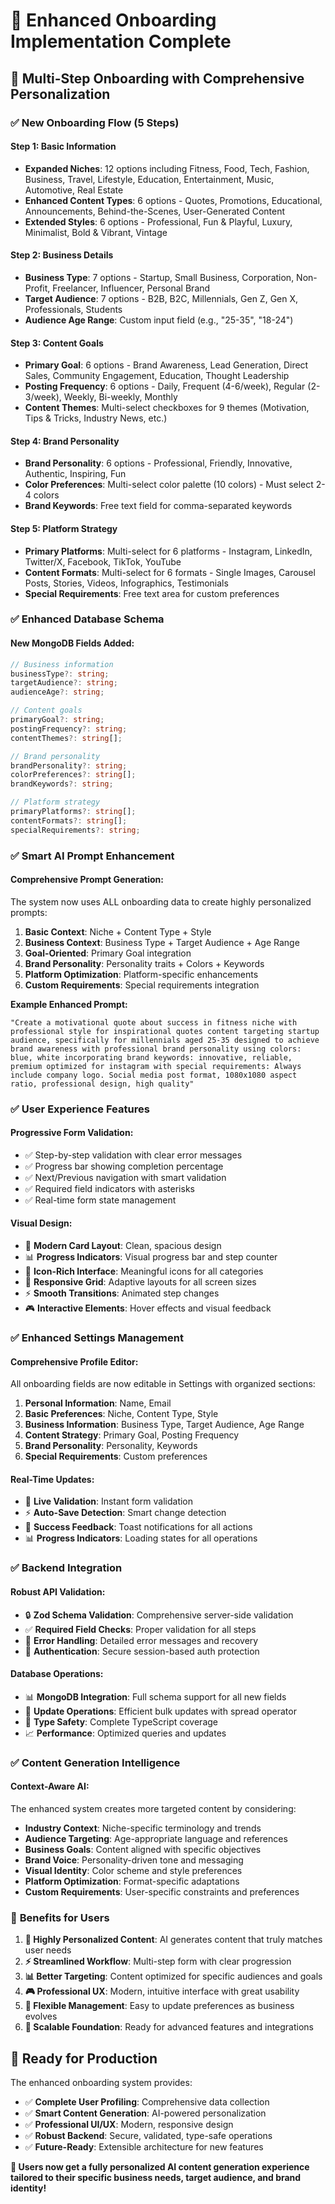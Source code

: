 # 🎯 Enhanced Onboarding Implementation Complete

## 🚀 **Multi-Step Onboarding with Comprehensive Personalization**

### ✅ **New Onboarding Flow (5 Steps)**

#### **Step 1: Basic Information**
- **Expanded Niches**: 12 options including Fitness, Food, Tech, Fashion, Business, Travel, Lifestyle, Education, Entertainment, Music, Automotive, Real Estate
- **Enhanced Content Types**: 6 options - Quotes, Promotions, Educational, Announcements, Behind-the-Scenes, User-Generated Content
- **Extended Styles**: 6 options - Professional, Fun & Playful, Luxury, Minimalist, Bold & Vibrant, Vintage

#### **Step 2: Business Details**
- **Business Type**: 7 options - Startup, Small Business, Corporation, Non-Profit, Freelancer, Influencer, Personal Brand
- **Target Audience**: 7 options - B2B, B2C, Millennials, Gen Z, Gen X, Professionals, Students
- **Audience Age Range**: Custom input field (e.g., "25-35", "18-24")

#### **Step 3: Content Goals**
- **Primary Goal**: 6 options - Brand Awareness, Lead Generation, Direct Sales, Community Engagement, Education, Thought Leadership
- **Posting Frequency**: 6 options - Daily, Frequent (4-6/week), Regular (2-3/week), Weekly, Bi-weekly, Monthly
- **Content Themes**: Multi-select checkboxes for 9 themes (Motivation, Tips & Tricks, Industry News, etc.)

#### **Step 4: Brand Personality**
- **Brand Personality**: 6 options - Professional, Friendly, Innovative, Authentic, Inspiring, Fun
- **Color Preferences**: Multi-select color palette (10 colors) - Must select 2-4 colors
- **Brand Keywords**: Free text field for comma-separated keywords

#### **Step 5: Platform Strategy**
- **Primary Platforms**: Multi-select for 6 platforms - Instagram, LinkedIn, Twitter/X, Facebook, TikTok, YouTube
- **Content Formats**: Multi-select for 6 formats - Single Images, Carousel Posts, Stories, Videos, Infographics, Testimonials
- **Special Requirements**: Free text area for custom preferences

### ✅ **Enhanced Database Schema**

#### **New MongoDB Fields Added:**
```typescript
// Business information
businessType?: string;
targetAudience?: string;
audienceAge?: string;

// Content goals
primaryGoal?: string;
postingFrequency?: string;
contentThemes?: string[];

// Brand personality
brandPersonality?: string;
colorPreferences?: string[];
brandKeywords?: string;

// Platform strategy
primaryPlatforms?: string[];
contentFormats?: string[];
specialRequirements?: string;
```

### ✅ **Smart AI Prompt Enhancement**

#### **Comprehensive Prompt Generation:**
The system now uses ALL onboarding data to create highly personalized prompts:

1. **Basic Context**: Niche + Content Type + Style
2. **Business Context**: Business Type + Target Audience + Age Range
3. **Goal-Oriented**: Primary Goal integration
4. **Brand Personality**: Personality traits + Colors + Keywords
5. **Platform Optimization**: Platform-specific enhancements
6. **Custom Requirements**: Special requirements integration

**Example Enhanced Prompt:**
```
"Create a motivational quote about success in fitness niche with professional style for inspirational quotes content targeting startup audience, specifically for millennials aged 25-35 designed to achieve brand awareness with professional brand personality using colors: blue, white incorporating brand keywords: innovative, reliable, premium optimized for instagram with special requirements: Always include company logo. Social media post format, 1080x1080 aspect ratio, professional design, high quality"
```

### ✅ **User Experience Features**

#### **Progressive Form Validation:**
- ✅ Step-by-step validation with clear error messages
- ✅ Progress bar showing completion percentage
- ✅ Next/Previous navigation with smart validation
- ✅ Required field indicators with asterisks
- ✅ Real-time form state management

#### **Visual Design:**
- 🎨 **Modern Card Layout**: Clean, spacious design
- 📊 **Progress Indicators**: Visual progress bar and step counter
- 🎯 **Icon-Rich Interface**: Meaningful icons for all categories
- 📱 **Responsive Grid**: Adaptive layouts for all screen sizes
- ⚡ **Smooth Transitions**: Animated step changes
- 🎮 **Interactive Elements**: Hover effects and visual feedback

### ✅ **Enhanced Settings Management**

#### **Comprehensive Profile Editor:**
All onboarding fields are now editable in Settings with organized sections:

1. **Personal Information**: Name, Email
2. **Basic Preferences**: Niche, Content Type, Style
3. **Business Information**: Business Type, Target Audience, Age Range
4. **Content Strategy**: Primary Goal, Posting Frequency
5. **Brand Personality**: Personality, Keywords
6. **Special Requirements**: Custom preferences

#### **Real-Time Updates:**
- 🔄 **Live Validation**: Instant form validation
- ⚡ **Auto-Save Detection**: Smart change detection
- 🔔 **Success Feedback**: Toast notifications for all actions
- 📊 **Progress Indicators**: Loading states for all operations

### ✅ **Backend Integration**

#### **Robust API Validation:**
- 🔒 **Zod Schema Validation**: Comprehensive server-side validation
- ✅ **Required Field Checks**: Proper validation for all steps
- 🚨 **Error Handling**: Detailed error messages and recovery
- 🔐 **Authentication**: Secure session-based auth protection

#### **Database Operations:**
- 📊 **MongoDB Integration**: Full schema support for all new fields
- 🔄 **Update Operations**: Efficient bulk updates with spread operator
- 🎯 **Type Safety**: Complete TypeScript coverage
- 📈 **Performance**: Optimized queries and updates

### ✅ **Content Generation Intelligence**

#### **Context-Aware AI:**
The enhanced system creates more targeted content by considering:

- **Industry Context**: Niche-specific terminology and trends
- **Audience Targeting**: Age-appropriate language and references  
- **Business Goals**: Content aligned with specific objectives
- **Brand Voice**: Personality-driven tone and messaging
- **Visual Identity**: Color scheme and style preferences
- **Platform Optimization**: Format-specific adaptations
- **Custom Requirements**: User-specific constraints and preferences

### 🎯 **Benefits for Users**

1. **🎨 Highly Personalized Content**: AI generates content that truly matches user needs
2. **⚡ Streamlined Workflow**: Multi-step form with clear progression
3. **📊 Better Targeting**: Content optimized for specific audiences and goals
4. **🎮 Professional UX**: Modern, intuitive interface with great usability
5. **🔄 Flexible Management**: Easy to update preferences as business evolves
6. **🚀 Scalable Foundation**: Ready for advanced features and integrations

## 🎉 **Ready for Production**

The enhanced onboarding system provides:
- ✅ **Complete User Profiling**: Comprehensive data collection
- ✅ **Smart Content Generation**: AI-powered personalization
- ✅ **Professional UI/UX**: Modern, responsive design
- ✅ **Robust Backend**: Secure, validated, type-safe operations
- ✅ **Future-Ready**: Extensible architecture for new features

**🌟 Users now get a fully personalized AI content generation experience tailored to their specific business needs, target audience, and brand identity!**
